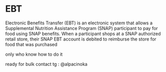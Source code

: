 # EBT

Electronic Benefits Transfer (EBT) is an electronic system that allows a Supplemental Nutrition Assistance Program (SNAP) participant to pay for food using SNAP benefits. When a participant shops at a SNAP authorized retail store, their SNAP EBT account is debited to reimburse the store for food that was purchased

only who know how to do it

ready for bulk contact tg : @alpacinoka

